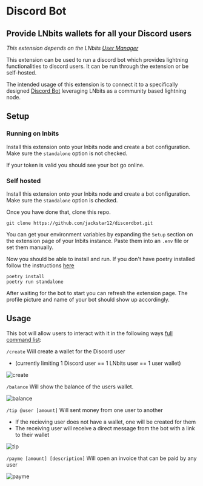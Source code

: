 # Discord Bot

## Provide LNbits wallets for all your Discord users

_This extension depends on the LNbits [User Manager](https://github.com/lnbits/usermanager/blob/main/README.md)_

This extension can be used to run a discord bot which provides lightning functionalities to discord users.
It can be run through the extension or be self-hosted.

The intended usage of this extension is to connect it to a specifically designed [Discord Bot](https://github.com/chrislennon/lnbits-discord-bot) leveraging LNbits as a community based lightning node.

## Setup

### Running on lnbits

Install this extension onto your lnbits node and create a bot configuration.
Make sure the `standalone` option is not checked.

If your token is valid you should see your bot go online.

### Self hosted

Install this extension onto your lnbits node and create a bot configuration.
Make sure the `standalone` option is checked.

Once you have done that, clone this repo.

```shell
git clone https://github.com/jackstar12/discordbot.git
```

You can get your environment variables by expanding the `Setup` section on the extension page of your lnbits instance.
Paste them into an `.env` file or set them manually.

Now you should be able to install and run.
If you don't have poetry installed follow the instructions [here](https://python-poetry.org/docs/#installation)

```shell
poetry install
poetry run standalone
```

After waiting for the bot to start you can refresh the extension page. The profile picture and name of
your bot should show up accordingly.

## Usage

This bot will allow users to interact with it in the following ways [full command list](https://github.com/chrislennon/lnbits-discord-bot#commands):

`/create` Will create a wallet for the Discord user

- (currently limiting 1 Discord user == 1 LNbits user == 1 user wallet)

![create](https://imgur.com/CWdDusE.png)

`/balance` Will show the balance of the users wallet.

![balance](https://imgur.com/tKeReCp.png)

`/tip @user [amount]` Will sent money from one user to another

- If the recieving user does not have a wallet, one will be created for them
- The receiving user will receive a direct message from the bot with a link to their wallet

![tip](https://imgur.com/K3tnChK.png)

`/payme [amount] [description]` Will open an invoice that can be paid by any user

![payme](https://imgur.com/dFvAqL3.png)
